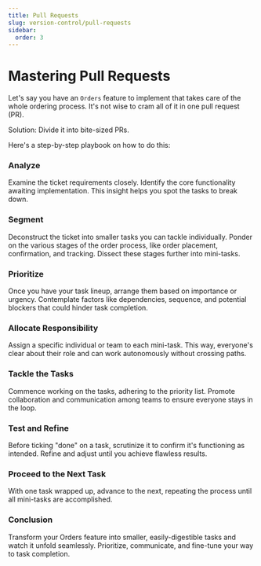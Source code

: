 ```yaml
---
title: Pull Requests
slug: version-control/pull-requests
sidebar:
  order: 3
---
```


# Mastering Pull Requests

Let's say you have an `Orders` feature to implement that takes care of the whole ordering process. It's not wise to cram all of it in one pull request (PR).

Solution: Divide it into bite-sized PRs.

Here's a step-by-step playbook on how to do this:

### Analyze

Examine the ticket requirements closely. Identify the core functionality awaiting implementation. This insight helps you spot the tasks to break down.

### Segment

Deconstruct the ticket into smaller tasks you can tackle individually. Ponder on the various stages of the order process, like order placement, confirmation, and tracking. Dissect these stages further into mini-tasks.

### Prioritize

Once you have your task lineup, arrange them based on importance or urgency. Contemplate factors like dependencies, sequence, and potential blockers that could hinder task completion.

### Allocate Responsibility

Assign a specific individual or team to each mini-task. This way, everyone's clear about their role and can work autonomously without crossing paths.

### Tackle the Tasks

Commence working on the tasks, adhering to the priority list. Promote collaboration and communication among teams to ensure everyone stays in the loop.

### Test and Refine

Before ticking "done" on a task, scrutinize it to confirm it's functioning as intended. Refine and adjust until you achieve flawless results.

### Proceed to the Next Task

With one task wrapped up, advance to the next, repeating the process until all mini-tasks are accomplished.

### Conclusion

Transform your Orders feature into smaller, easily-digestible tasks and watch it unfold seamlessly. Prioritize, communicate, and fine-tune your way to task completion.
